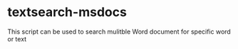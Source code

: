 # textsearch-msdocs
This script can be used to search mulitble Word document for specific word or text
